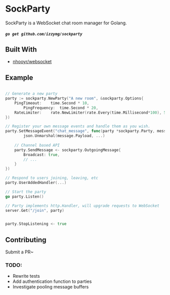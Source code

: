 # SockParty

SockParty is a WebSocket chat room manager for Golang.

##### `go get github.com/izzymg/sockparty`

## Built With

* [nhooyr/websocket](https://github.com/nhooyr/websocket)

## Example

```go

// Generate a new party
party := sockparty.NewParty("A new room", &sockparty.Options{
	PingTimeout:	time.Second * 10,
        PingFrequency: 	time.Second * 20,
	RateLimiter:   	rate.NewLimiter(rate.Every(time.Millisecond*100), 5),
})

// Register your own message events and handle them as you wish.
party.SetMessageEvent("chat_message", func(party *sockparty.Party, message sockparty.IncomingMessage) {
        json.Unmarshal(message.Payload, ...)
	
	// Channel based API
	party.SendMessage <- sockparty.OutgoingMessage{
		Broadcast: true,
		// ...
	}
})

// Respond to users joining, leaving, etc
party.UserAddedHandler(...)

// Start the party
go party.Listen()

// Party implements http.Handler, will upgrade requests to WebSocket
server.Get("/join", party)


party.StopListening <- true
```

## Contributing

Submit a PR~


### TODO:
* Rewrite tests
* Add authentication function to parties
* Investigate pooling message buffers
